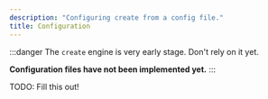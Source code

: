 ```yaml
---
description: "Configuring create from a config file."
title: Configuration
---
```


:::danger
The `create` engine is very early stage.
Don't rely on it yet.

**Configuration files have not been implemented yet.**
:::

TODO: Fill this out!
